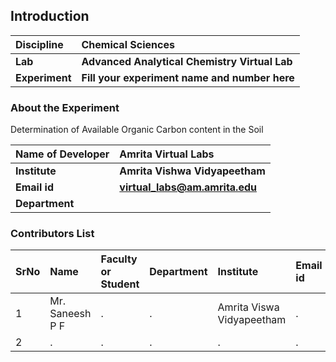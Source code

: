 ## Introduction


<b>Discipline | <b> Chemical Sciences
:--|:--|
<b> Lab | <b> Advanced Analytical Chemistry Virtual Lab
<b> Experiment|     <b> Fill your experiment name and number here

### About the Experiment 

Determination of Available Organic Carbon content in the Soil

<b>Name of Developer | <b> Amrita Virtual Labs
:--|:--|
<b> Institute | <b>  Amrita Vishwa Vidyapeetham
<b> Email id|     <b>  virtual_labs@am.amrita.edu
<b> Department |  

### Contributors List

SrNo | Name | Faculty or Student | Department| Institute | Email id
:--|:--|:--|:--|:--|:--|
1 | Mr. Saneesh P F | . | . | Amrita Viswa Vidyapeetham | .
2 | . | . | . | . | .
